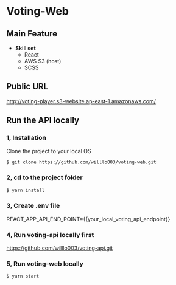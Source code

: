 # Voting-Web

## Main Feature

- **Skill set**
  - React
  - AWS S3 (host)
  - SCSS

## Public URL 

http://voting-player.s3-website.ap-east-1.amazonaws.com/

## Run the API locally

### 1, Installation
Clone the project to your local OS

``` bash
$ git clone https://github.com/willlo003/voting-web.git
```

### 2, cd to the project folder

``` bash
$ yarn install
```

### 3, Create .env file

REACT_APP_API_END_POINT={{your_local_voting_api_endpoint}}

### 4, Run voting-api locally first

https://github.com/willlo003/voting-api.git

### 5, Run voting-web locally

``` bash
$ yarn start
```
